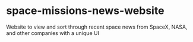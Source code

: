 # space-missions-news-website
Website to view and sort through recent space news from SpaceX, NASA, and other companies with a unique UI

